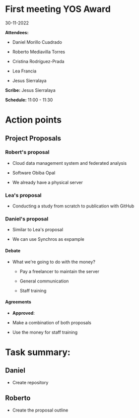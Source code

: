 # First meeting YOS Award

30-11-2022

**Attendees:** <names and surnames of attendees>

-   Daniel Morillo Cuadrado

-   Roberto Mediavilla Torres

-   Cristina Rodríguez-Prada

-   Lea Francia

-   Jesus Sierralaya

**Scribe:** Jesus Sierralaya

**Schedule:** 11:00 - 11:30 <!-- # Init time - End time -->

# Action points

## Project Proposals

### Robert's proposal

-   Cloud data management system and federated analysis

-   Software Obiba Opal

-   We already have a physical server

### Lea's proposal

-   Conducting a study from scratch to publication with GitHub

### Daniel's proposal

-   Similar to Lea's proposal

-   We can use Synchros as expample

#### Debate <!-- # Delete if unneeded -->

-   What we're going to do with the money?

    -   Pay a freelancer to maintain the server

    -   General communication

    -   Staff training

#### Agreements <!-- # Delete if unneeded; delete/repeat each point as needed -->

-   **Approved**:

-   Make a combination of both proposals

-   Use the money for staff training

# **Task summary:**

## Daniel <!-- # Replicate as many times as needed -->

-   Create repository

## Roberto <!-- # Replicate as many times as needed -->

-   Create the proposal outline
